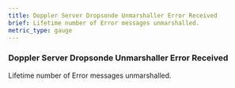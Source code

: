 ```yaml
---
title: Doppler Server Dropsonde Unmarshaller Error Received
brief: Lifetime number of Error messages unmarshalled.
metric_type: gauge
---
```


### Doppler Server Dropsonde Unmarshaller Error Received

Lifetime number of Error messages unmarshalled.